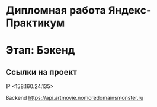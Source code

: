 # Дипломная работа Яндекс-Практикум

# Этап: Бэкенд

## Ссылки на проект

IP <158.160.24.135>

Backend <https://api.artmovie.nomoredomainsmonster.ru>
